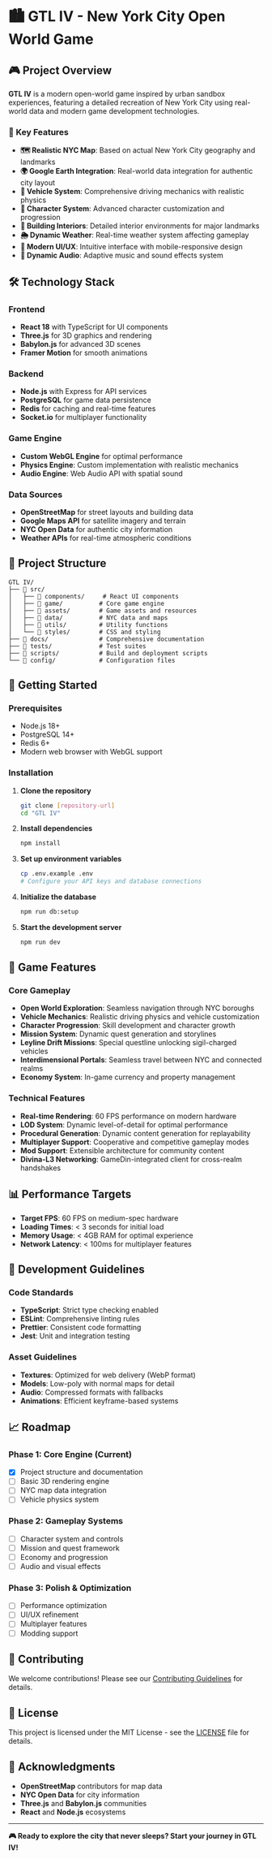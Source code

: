 # 🏙️ GTL IV - New York City Open World Game

## 🎮 Project Overview

**GTL IV** is a modern open-world game inspired by urban sandbox experiences, featuring a detailed recreation of New York City using real-world data and modern game development technologies.

### 🌟 Key Features

- **🗺️ Realistic NYC Map**: Based on actual New York City geography and landmarks
- **🌍 Google Earth Integration**: Real-world data integration for authentic city layout
- **🚗 Vehicle System**: Comprehensive driving mechanics with realistic physics
- **👤 Character System**: Advanced character customization and progression
- **🏢 Building Interiors**: Detailed interior environments for major landmarks
- **🌦️ Dynamic Weather**: Real-time weather system affecting gameplay
- **📱 Modern UI/UX**: Intuitive interface with mobile-responsive design
- **🎵 Dynamic Audio**: Adaptive music and sound effects system

## 🛠️ Technology Stack

### Frontend

- **React 18** with TypeScript for UI components
- **Three.js** for 3D graphics and rendering
- **Babylon.js** for advanced 3D scenes
- **Framer Motion** for smooth animations

### Backend

- **Node.js** with Express for API services
- **PostgreSQL** for game data persistence
- **Redis** for caching and real-time features
- **Socket.io** for multiplayer functionality

### Game Engine

- **Custom WebGL Engine** for optimal performance
- **Physics Engine**: Custom implementation with realistic mechanics
- **Audio Engine**: Web Audio API with spatial sound

### Data Sources

- **OpenStreetMap** for street layouts and building data
- **Google Maps API** for satellite imagery and terrain
- **NYC Open Data** for authentic city information
- **Weather APIs** for real-time atmospheric conditions

## 📁 Project Structure

```
GTL IV/
├── 📁 src/
│   ├── 📁 components/     # React UI components
│   ├── 📁 game/          # Core game engine
│   ├── 📁 assets/        # Game assets and resources
│   ├── 📁 data/          # NYC data and maps
│   ├── 📁 utils/         # Utility functions
│   └── 📁 styles/        # CSS and styling
├── 📁 docs/              # Comprehensive documentation
├── 📁 tests/             # Test suites
├── 📁 scripts/           # Build and deployment scripts
└── 📁 config/            # Configuration files
```

## 🚀 Getting Started

### Prerequisites

- Node.js 18+
- PostgreSQL 14+
- Redis 6+
- Modern web browser with WebGL support

### Installation

1. **Clone the repository**

   ```bash
   git clone [repository-url]
   cd "GTL IV"
   ```

2. **Install dependencies**

   ```bash
   npm install
   ```

3. **Set up environment variables**

   ```bash
   cp .env.example .env
   # Configure your API keys and database connections
   ```

4. **Initialize the database**

   ```bash
   npm run db:setup
   ```

5. **Start the development server**
   ```bash
   npm run dev
   ```

## 🎯 Game Features

### Core Gameplay

- **Open World Exploration**: Seamless navigation through NYC boroughs
- **Vehicle Mechanics**: Realistic driving physics and vehicle customization
- **Character Progression**: Skill development and character growth
- **Mission System**: Dynamic quest generation and storylines
- **Leyline Drift Missions**: Special questline unlocking sigil-charged vehicles
- **Interdimensional Portals**: Seamless travel between NYC and connected realms
- **Economy System**: In-game currency and property management

### Technical Features

- **Real-time Rendering**: 60 FPS performance on modern hardware
- **LOD System**: Dynamic level-of-detail for optimal performance
- **Procedural Generation**: Dynamic content generation for replayability
- **Multiplayer Support**: Cooperative and competitive gameplay modes
- **Mod Support**: Extensible architecture for community content
- **Divina-L3 Networking**: GameDin-integrated client for cross-realm handshakes

## 📊 Performance Targets

- **Target FPS**: 60 FPS on medium-spec hardware
- **Loading Times**: < 3 seconds for initial load
- **Memory Usage**: < 4GB RAM for optimal experience
- **Network Latency**: < 100ms for multiplayer features

## 🔧 Development Guidelines

### Code Standards

- **TypeScript**: Strict type checking enabled
- **ESLint**: Comprehensive linting rules
- **Prettier**: Consistent code formatting
- **Jest**: Unit and integration testing

### Asset Guidelines

- **Textures**: Optimized for web delivery (WebP format)
- **Models**: Low-poly with normal maps for detail
- **Audio**: Compressed formats with fallbacks
- **Animations**: Efficient keyframe-based systems

## 📈 Roadmap

### Phase 1: Core Engine (Current)

- [x] Project structure and documentation
- [ ] Basic 3D rendering engine
- [ ] NYC map data integration
- [ ] Vehicle physics system

### Phase 2: Gameplay Systems

- [ ] Character system and controls
- [ ] Mission and quest framework
- [ ] Economy and progression
- [ ] Audio and visual effects

### Phase 3: Polish & Optimization

- [ ] Performance optimization
- [ ] UI/UX refinement
- [ ] Multiplayer features
- [ ] Modding support

## 🤝 Contributing

We welcome contributions! Please see our [Contributing Guidelines](docs/CONTRIBUTING.md) for details.

## 📄 License

This project is licensed under the MIT License - see the [LICENSE](LICENSE) file for details.

## 🙏 Acknowledgments

- **OpenStreetMap** contributors for map data
- **NYC Open Data** for city information
- **Three.js** and **Babylon.js** communities
- **React** and **Node.js** ecosystems

---

**🎮 Ready to explore the city that never sleeps? Start your journey in GTL IV!**
